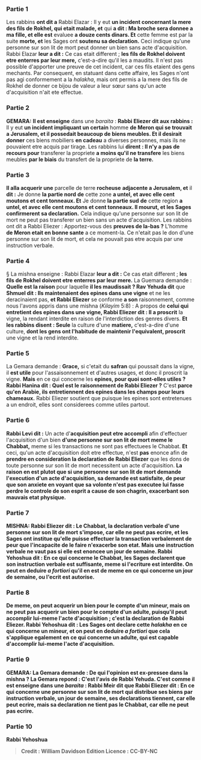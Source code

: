 
### Partie 1
Les rabbins <b>ont dit a</b> Rabbi Elazar : Il y eut <b>un incident concernant la mere des fils de Rokhel, qui etait malade, et</b> qui <b>a dit : Ma broche sera donnee a ma fille, et elle est</b> evaluee <b>a douze cents dinars. Et</b> cette femme est par la suite <b>morte, et</b> les Sages ont <b>soutenu sa declaration.</b> Ceci indique qu'une personne sur son lit de mort peut donner un bien sans acte d'acquisition. Rabbi Elazar <b>leur a dit :</b> Ce cas etait different ; <b>les fils de Rokhel doivent etre enterres par leur mere,</b> c'est-a-dire qu'il les a maudits. Il n'est pas possible d'apporter une preuve de cet incident, car ces fils etaient des gens mechants. Par consequent, en statuant dans cette affaire, les Sages n'ont pas agi conformement a la <i>halakha</i>, mais ont permis a la mere des fils de Rokhel de donner ce bijou de valeur a leur sœur sans qu'un acte d'acquisition n'ait ete effectue.

### Partie 2
<strong>GEMARA:</strong> <b>Il est enseigne</b> dans une <i>baraita</i> : <b>Rabbi Eliezer dit aux rabbins :</b> Il y eut <b>un incident impliquant un certain</b> homme <b>de Meron qui se trouvait a Jerusalem, et il possedait beaucoup de biens meubles. Et il desirait donner</b> ces biens mobiliers <b>en cadeau</b> a diverses personnes, mais ils ne pouvaient etre acquis par tirage. Les rabbins lui <b>dirent : Il n'y a pas de recours pour</b> transferer la propriete <b>a moins qu'il ne transfere</b> les biens meubles <b>par le biais</b> du transfert de la propriete de <b>la terre.</b>

### Partie 3
<b>Il alla acquerir une</b> parcelle de terre <b>rocheuse</b> <b>adjacente a Jerusalem, et</b> il <b>dit :</b> Je donne <b>la partie nord</b> <b>de</b> cette zone <b>a untel, et avec elle cent moutons et cent tonneaux. Et</b> Je donne <b>la partie sud</b> <b>de</b> cette region <b>a untel, et avec elle cent moutons et cent tonneaux. Il mourut, et les Sages confirmerent sa declaration.</b> Cela indique qu'une personne sur son lit de mort ne peut pas transferer un bien sans un acte d'acquisition. Les rabbins ont dit a Rabbi Eliezer : Apportez-vous des <b>preuves de la-bas ?</b> L'homme <b>de Meron etait en bonne sante</b> a ce moment-la. Ce n'etait pas le don d'une personne sur son lit de mort, et cela ne pouvait pas etre acquis par une instruction verbale.

### Partie 4
§ La mishna enseigne : Rabbi Elazar <b>leur a dit :</b> Ce cas etait different ; <b>les fils de Rokhel doivent etre enterres par leur mere.</b> La Guemara demande : <b>Quelle est la raison</b> pour laquelle <b>il les maudissait ? Rav Yehuda dit</b> que <b>Shmuel dit : Ils maintenaient des epines dans une vigne</b> et ne les deracinaient pas, <b>et Rabbi Eliezer</b> se conforme <b>a son</b> raisonnement, comme nous l'avons appris</b> dans une mishna (<i>Kilayim</i> 5:8) : A propos de <b>celui qui entretient des epines dans une vigne, Rabbi Eliezer dit : Il a proscrit</b> la vigne, la rendant interdite en raison de l'interdiction des genres divers. <b>Et les rabbins disent : Seule</b> la culture d'une <b>matiere,</b> c'est-a-dire d'une culture, <b>dont les gens ont l'habitude de <b>maintenir l'equivalent</b>, proscrit</b> une vigne et la rend interdite.

### Partie 5
La Gemara demande : <b>Grace,</b> si c'etait du <b>safran</b> qui poussait dans la vigne, il <b>est utile</b> pour l'assaisonnement et d'autres usages, et donc il proscrit la vigne. <b>Mais</b> en ce qui concerne les <b>epines, pour quoi sont-elles utiles ? Rabbi Hanina dit : Quel est le raisonnement de Rabbi Eliezer ?</b> C'est <b>parce qu'en Arabie, ils entretiennent des epines dans les champs pour leurs chameaux.</b> Rabbi Eliezer soutient que puisque les epines sont entretenues a un endroit, elles sont considerees comme utiles partout.

### Partie 6
<b>Rabbi Levi dit :</b> Un acte d'<b>acquisition peut etre accompli</b> afin d'effectuer l'acquisition d'un bien <b>d'une personne sur son lit de mort meme le Chabbat,</b> meme si les transactions ne sont pas effectuees le Chabbat. <b>Et</b> ceci, qu'un acte d'acquisition doit etre effectue, n'est <b>pas</b> enonce afin de <b>prendre en consideration la declaration de Rabbi Eliezer</b> que les dons de toute personne sur son lit de mort necessitent un acte d'acquisition. <b>La raison en est plutot que si une personne sur son lit de mort demande l'execution d'un acte d'acquisition, sa demande est satisfaite, <b>de peur que</b> son anxiete en voyant que sa volonte n'est pas executee lui fasse <b>perdre le controle de son esprit</b> a cause de son chagrin, exacerbant son mauvais etat physique.

### Partie 7
<strong>MISHNA:</strong> <b>Rabbi Eliezer dit : Le Chabbat, la</b> <b>declaration</b> verbale d'une personne sur son lit de mort <b>s'impose, car</b> elle <b>ne peut pas ecrire,</b> et les Sages ont institue qu'elle puisse effectuer la transaction verbalement de peur que l'incapacite de le faire n'exacerbe son etat. <b>Mais</b> une instruction verbale ne vaut <b>pas</b> si elle est enoncee <b>un jour de semaine. Rabbi Yehoshua dit : En ce qui concerne le Chabbat,</b> les Sages <b>declarent</b> que son instruction verbale est suffisante, meme si l'ecriture est interdite. On peut en deduire <b><i>a fortiori</i></b> qu'il en est de meme <b>en ce qui concerne un jour de semaine,</b> ou l'ecrit est autorise.

### Partie 8
<b>De meme, on peut acquerir</b> un bien <b>pour le compte d'un mineur, mais on ne peut pas acquerir</b> un bien <b>pour le compte d'un adulte,</b> puisqu'il peut accomplir lui-meme l'acte d'acquisition ; c'est <b>la declaration de Rabbi Eliezer. Rabbi Yehoshua dit :</b> Les Sages ont <b>declare</b> cette <i>halakha</i> <b>en ce qui concerne un mineur,</b> et on peut en deduire <b><i>a fortiori</i></b> que cela s'applique egalement <b>en ce qui concerne un adulte,</b> qui est capable d'accomplir lui-meme l'acte d'acquisition.

### Partie 9
<strong>GEMARA:</strong> La Gemara demande : <b>De qui</b> l'opinion est ex-pressee dans la <b>mishna ?</b> La Gemara repond : <b>C'est</b> l'avis de <b>Rabbi Yehuda.</b> C'est <b>comme il est enseigne</b> dans une <i>baraita</i> : <b>Rabbi Meir dit</b> que <b>Rabbi Eliezer dit :</b> En ce qui concerne une personne sur son lit de mort qui distribue ses biens par instruction verbale, <b>un jour de semaine, ses declarations tiennent, car elle peut ecrire, mais</b> sa declaration ne tient <b>pas</b> <b>le Chabbat,</b> car elle ne peut pas ecrire.

### Partie 10
<b>Rabbi Yehoshua</b>

>Credit : William Davidson Edition
>Licence : CC-BY-NC